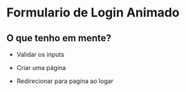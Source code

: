# Formulario de Login Animado

## O que tenho em mente?

- Validar os inputs

- Criar uma página

- Redirecionar para pagina ao logar
